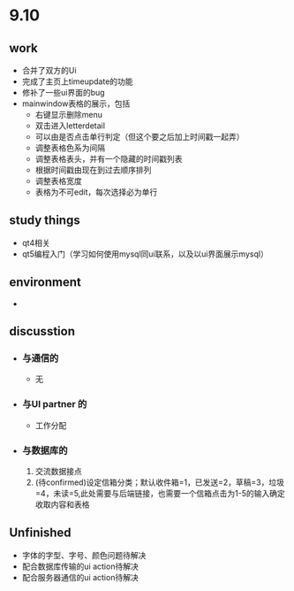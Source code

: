 # 9.10 #
## work ##
- 合并了双方的Ui
- 完成了主页上timeupdate的功能
- 修补了一些ui界面的bug
- mainwindow表格的展示，包括
    - 右键显示删除menu
    - 双击进入letterdetail
    - 可以由是否点击单行判定（但这个要之后加上时间戳一起弄）
    - 调整表格色系为间隔
    - 调整表格表头，并有一个隐藏的时间戳列表
    - 根据时间戳由现在到过去顺序排列
    - 调整表格宽度
    - 表格为不可edit，每次选择必为单行

## study things ##
- qt4相关
- qt5编程入门（学习如何使用mysql同ui联系，以及以ui界面展示mysql）

## environment ##
- 

## discusstion ##
- ### 与通信的 ###
    - 无
- ### 与UI partner 的 ###
    - 工作分配
- ### 与数据库的 ###
    1. 交流数据接点
    2. (待confirmed)设定信箱分类；默认收件箱=1，已发送=2，草稿=3，垃圾=4，未读=5,此处需要与后端链接，也需要一个信箱点击为1-5的输入确定收取内容和表格

## Unfinished ##
- 字体的字型、字号、颜色问题待解决
- 配合数据库传输的ui action待解决
- 配合服务器通信的ui action待解决